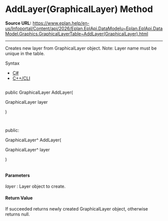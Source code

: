 # AddLayer(GraphicalLayer) Method

**Source URL:** https://www.eplan.help/en-us/Infoportal/Content/api/2026/Eplan.EplApi.DataModelu~Eplan.EplApi.DataModel.Graphics.GraphicalLayerTable~AddLayer(GraphicalLayer).html

---

Creates new layer from GraphicalLayer object. Note: Layer name must be unique in the table.

Syntax

- [C#](#i-syntax-CS)
- [C++/CLI](#i-syntax-CPP2005)

```
```
public GraphicalLayer AddLayer( 

   GraphicalLayer layer

)
```
```

```
```
public:

GraphicalLayer^ AddLayer( 

   GraphicalLayer^ layer

)
```
```

#### Parameters

*layer*
:   Layer object to create.

#### Return Value

If succeeded returns newly created GraphicalLayer object, otherwise returns null.

